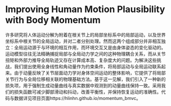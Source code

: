 # Improving Human Motion Plausibility with Body Momentum

许多研究将人体运动分解为附着在根关节上的局部坐标系中的局部运动，以及世界坐标系中根关节的全局运动，并对二者分别处理。然而这两个组成部分并非相互独立：全局运动源于与环境的相互作用，而环境交互又是由身体姿态的变化驱动的。运动模型往往无法精确捕捉局部与全局动力学之间的这种物理耦合关系，而从关节扭矩和外部力推导全局轨迹又存在计算成本高、复杂度大的问题。为解决这些挑战，我们提出使用全身线性和角动量作为约束条件，将局部运动与全局运动联系起来。由于动量反映了关节层面动力学对身体空间运动的整体影响，它提供了将局部关节行为与全局位移相关联的物理基础方法。基于这一见解，我们引入了一种新的损失项，用于强制生成动量曲线与真实数据中观测到的动量曲线保持一致。采用我们的损失函数可减少脚部滑动和抖动，改善平衡性，并保持恢复运动的准确性。代码与数据详见项目页面https://hlinhn.github.io/momentum_bmvc。